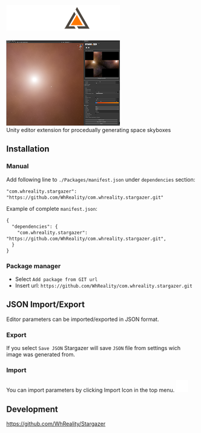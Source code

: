 # ![Stargazer](./Editor/Images/logo_stargazer_300_transparent.png "Stargazer")<br>
![screenshot](./Editor/Images/screenshot_01.png "Screenshot")<br>
Unity editor extension for procedually generating space skyboxes<br>

## Installation
### Manual
Add following line to `./Packages/manifest.json` under `dependencies` section:<br>
```
"com.whreality.stargazer": "https://github.com/WhReality/com.whreality.stargazer.git"
```


Example of complete `manifest.json`:
```
{
  "dependencies": {
    "com.whreality.stargazer": "https://github.com/WhReality/com.whreality.stargazer.git",
  }
}

```
### Package manager
- Select `Add package from GIT url` 
- Insert url: `https://github.com/WhReality/com.whreality.stargazer.git`

## JSON Import/Export
Editor parameters can be imported/exported in JSON format. 

### Export
If you select `Save JSON` Stargazer will save `JSON` file from settings wich image was generated from.
### Import
You can import parameters by clicking Import Icon in the top menu. ![Alt text](./Editor/Images/fas%20fa-file-import.png "Import")

## Development
https://github.com/WhReality/Stargazer